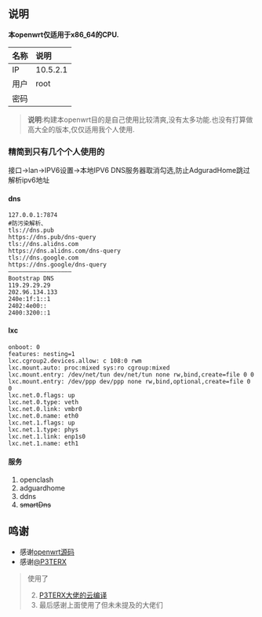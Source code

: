 ## 说明

**本openwrt仅适用于x86_64的CPU.**

  |名称 |说明 |
  |:----|:----|
  |IP| 10.5.2.1|
  |用户| root|
  |密码||

> **说明**:构建本openwrt目的是自己使用比较清爽,没有太多功能.也没有打算做高大全的版本,仅仅适用我个人使用.

### 精简到只有几个个人使用的
接口->lan->IPV6设置->本地IPV6 DNS服务器取消勾选,防止AdguradHome跳过解析ipv6地址

#### dns
```config
127.0.0.1:7874
#防污染解析、
tls://dns.pub
https://dns.pub/dns-query
tls://dns.alidns.com
https://dns.alidns.com/dns-query
tls://dns.google.com
https://dns.google/dns-query
——————————————————
Bootstrap DNS
119.29.29.29
202.96.134.133
240e:1f:1::1
2402:4e00::
2400:3200::1
```

#### lxc
```
onboot: 0
features: nesting=1
lxc.cgroup2.devices.allow: c 108:0 rwm
lxc.mount.auto: proc:mixed sys:ro cgroup:mixed
lxc.mount.entry: /dev/net/tun dev/net/tun none rw,bind,create=file 0 0
lxc.mount.entry: /dev/ppp dev/ppp none rw,bind,optional,create=file 0 0
lxc.net.0.flags: up
lxc.net.0.type: veth
lxc.net.0.link: vmbr0
lxc.net.0.name: eth0
lxc.net.1.flags: up
lxc.net.1.type: phys
lxc.net.1.link: enp1s0
lxc.net.1.name: eth1
```

#### 服务
  1. openclash
  2. adguardhome
  3. ddns
  4. ~~smartDns~~

## 鸣谢

- 感谢[openwrt源码](https://github.com/openwrt/openwrt)
- 感谢[@P3TERX](https://github.com/P3TERX)

> 使用了
> 
>   2. [P3TERX大佬的云编译](https://github.com/P3TERX/Actions-OpenWrt)
>   5. 最后感谢上面使用了但未未提及的大佬们

